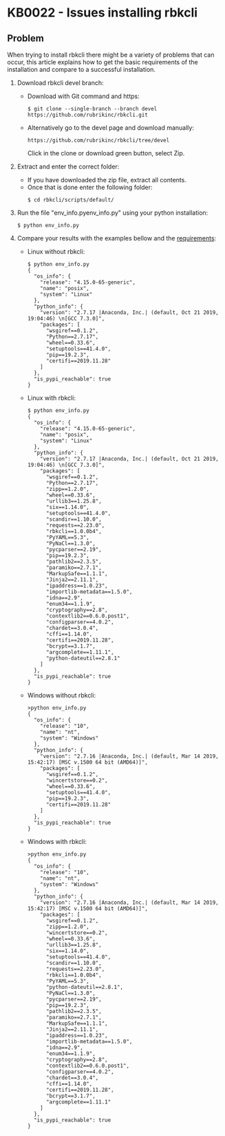 # KB0022 - Issues installing rbkcli

## Problem

When trying to install rbkcli there might be a variety of problems that can occur, this article explains how to get the basic requirements of the installation and compare to a successful installation.

1. Download rbkcli devel branch:
    - Download with Git command and https:
        ```
        $ git clone --single-branch --branch devel https://github.com/rubrikinc/rbkcli.git
        ```
    - Alternatively go to the devel page and download manually:
        ```
        https://github.com/rubrikinc/rbkcli/tree/devel
        ```
        Click in the clone or download green button, select Zip.
2. Extract and enter the correct folder:
    - If you have downloaded the zip file, extract all contents.
    - Once that is done enter the following folder:
        ```
        $ cd rbkcli/scripts/default/
        ```
3. Run the file "env_info.pyenv_info.py" using your python installation:
    ```
    $ python env_info.py
    ```

4. Compare your results with the examples bellow and the [requirements](requirements.md):
    - Linux without rbkcli:
        ```
        $ python env_info.py
        {
          "os_info": {
            "release": "4.15.0-65-generic",
            "name": "posix",
            "system": "Linux"
          },
          "python_info": {
            "version": "2.7.17 |Anaconda, Inc.| (default, Oct 21 2019, 19:04:46) \n[GCC 7.3.0]",
            "packages": [
              "wsgiref==0.1.2",
              "Python==2.7.17",
              "wheel==0.33.6",
              "setuptools==41.4.0",
              "pip==19.2.3",
              "certifi==2019.11.28"
            ]
          },
          "is_pypi_reachable": true
        }
        ```
    - Linux with rbkcli:
        ```
        $ python env_info.py
        {
          "os_info": {
            "release": "4.15.0-65-generic",
            "name": "posix",
            "system": "Linux"
          },
          "python_info": {
            "version": "2.7.17 |Anaconda, Inc.| (default, Oct 21 2019, 19:04:46) \n[GCC 7.3.0]",
            "packages": [
              "wsgiref==0.1.2",
              "Python==2.7.17",
              "zipp==1.2.0",
              "wheel==0.33.6",
              "urllib3==1.25.8",
              "six==1.14.0",
              "setuptools==41.4.0",
              "scandir==1.10.0",
              "requests==2.23.0",
              "rbkcli==1.0.0b4",
              "PyYAML==5.3",
              "PyNaCl==1.3.0",
              "pycparser==2.19",
              "pip==19.2.3",
              "pathlib2==2.3.5",
              "paramiko==2.7.1",
              "MarkupSafe==1.1.1",
              "Jinja2==2.11.1",
              "ipaddress==1.0.23",
              "importlib-metadata==1.5.0",
              "idna==2.9",
              "enum34==1.1.9",
              "cryptography==2.8",
              "contextlib2==0.6.0.post1",
              "configparser==4.0.2",
              "chardet==3.0.4",
              "cffi==1.14.0",
              "certifi==2019.11.28",
              "bcrypt==3.1.7",
              "argcomplete==1.11.1",
              "python-dateutil==2.8.1"
            ]
          },
          "is_pypi_reachable": true
        }
        ```
    - Windows without rbkcli:
        ```
        >python env_info.py
        {
          "os_info": {
            "release": "10",
            "name": "nt",
            "system": "Windows"
          },
          "python_info": {
            "version": "2.7.16 |Anaconda, Inc.| (default, Mar 14 2019, 15:42:17) [MSC v.1500 64 bit (AMD64)]",
            "packages": [
              "wsgiref==0.1.2",
              "wincertstore==0.2",
              "wheel==0.33.6",
              "setuptools==41.4.0",
              "pip==19.2.3",
              "certifi==2019.11.28"
            ]
          },
          "is_pypi_reachable": true
        }
        ```
    - Windows with rbkcli:
        ```
        >python env_info.py
        {
          "os_info": {
            "release": "10",
            "name": "nt",
            "system": "Windows"
          },
          "python_info": {
            "version": "2.7.16 |Anaconda, Inc.| (default, Mar 14 2019, 15:42:17) [MSC v.1500 64 bit (AMD64)]",
            "packages": [
              "wsgiref==0.1.2",
              "zipp==1.2.0",
              "wincertstore==0.2",
              "wheel==0.33.6",
              "urllib3==1.25.8",
              "six==1.14.0",
              "setuptools==41.4.0",
              "scandir==1.10.0",
              "requests==2.23.0",
              "rbkcli==1.0.0b4",
              "PyYAML==5.3",
              "python-dateutil==2.8.1",
              "PyNaCl==1.3.0",
              "pycparser==2.19",
              "pip==19.2.3",
              "pathlib2==2.3.5",
              "paramiko==2.7.1",
              "MarkupSafe==1.1.1",
              "Jinja2==2.11.1",
              "ipaddress==1.0.23",
              "importlib-metadata==1.5.0",
              "idna==2.9",
              "enum34==1.1.9",
              "cryptography==2.8",
              "contextlib2==0.6.0.post1",
              "configparser==4.0.2",
              "chardet==3.0.4",
              "cffi==1.14.0",
              "certifi==2019.11.28",
              "bcrypt==3.1.7",
              "argcomplete==1.11.1"
            ]
          },
          "is_pypi_reachable": true
        }        
        ```